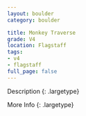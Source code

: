 ```yaml
---
layout: boulder
category: boulder

title: Monkey Traverse
grade: V4
location: Flagstaff
tags:
- v4
- flagstaff
full_page: false
---
```



Description
{: .largetype}


More Info
{: .largetype}

